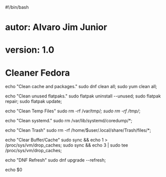 #!/bin/bash

# autor: Alvaro Jim Junior
# version: 1.0
# Cleaner Fedora

echo "Clean cache and packages."
sudo dnf clean all;
sudo yum clean all;

echo "Clean unused flatpaks."
sudo flatpak uninstall --unused;
sudo flatpak repair;
sudo flatpak update;

echo "Clean Temp Files"
sudo rm -rf /var/tmp/*;
sudo rm -rf /tmp/*;

echo "Clean systemd." 
sudo rm /var/lib/systemd/coredump/*;

echo "Clean Trash"
sudo rm -rf /home/$user/.local/share/Trash/files/*;

echo "Clear Buffer/Cache"
sudo sync && echo 1 > /proc/sys/vm/drop_caches;
sudo sync && echo 3 | sudo tee /proc/sys/vm/drop_caches;

echo "DNF Refresh"
sudo dnf upgrade --refresh;

echo $0
